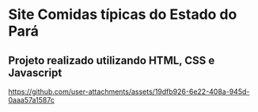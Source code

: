 # Site Comidas típicas do Estado do Pará

## Projeto realizado utilizando HTML, CSS e Javascript

https://github.com/user-attachments/assets/19dfb926-6e22-408a-945d-0aaa57a1587c
